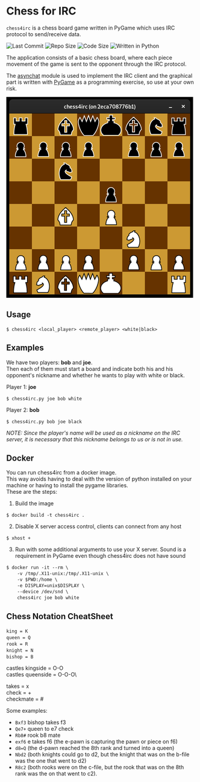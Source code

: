 # Chess for IRC

`chess4irc` is a chess board game written in PyGame which uses IRC protocol to send/receive data.

![Last Commit](https://img.shields.io/github/last-commit/sepen/chess4irc)
![Repo Size](https://img.shields.io/github/repo-size/sepen/chess4irc)
![Code Size](https://img.shields.io/github/languages/code-size/sepen/chess4irc)
![Written in Python](https://img.shields.io/badge/written%20in-python-ff69b4)

The application consists of a basic chess board, where each piece movement of the game is sent to the opponent through the IRC protocol.

The [asynchat](https://docs.python.org/3/library/asynchat.html) module is used to implement the IRC client and the graphical part is written with [PyGame](https://www.pygame.org/) as a programming exercise, so use at your own risk.

![Screenshot](screenshot.png?raw=true "chess4irc")


## Usage
```
$ chess4irc <local_player> <remote_player> <white|black>
```

## Examples

We have two players: **bob** and **joe**.\
Then each of them must start a board and indicate both his and his opponent's nickname and whether he wants to play with white or black.


Player 1: **joe**
```
$ chess4irc.py joe bob white
```

Player 2: **bob**
```
$ chess4irc.py bob joe black
```

_NOTE: Since the player's name will be used as a nickname on the IRC server, it is necessary that this nickname belongs to us or is not in use._

## Docker

You can run chess4irc from a docker image.\
This way avoids having to deal with the version of python installed on your machine or having to install the pygame libraries.\
These are the steps:

1. Build the image
```
$ docker build -t chess4irc .
```

2. Disable X server access control, clients can connect from any host
```
$ xhost +
```

3. Run with some additional arguments to use your X server. Sound is a requirement in PyGame even though chess4irc does not have sound
```
$ docker run -it --rm \
    -v /tmp/.X11-unix:/tmp/.X11-unix \
    -v $PWD:/home \
    -e DISPLAY=unix$DISPLAY \
    --device /dev/snd \
    chess4irc joe bob white
```

## Chess Notation CheatSheet

`king = K`\
`queen = Q`\
`rook = R`\
`knight = N`\
`bishop = B`

castles kingside = O-O\
castles queenside = O-O-O\

takes = x\
check = +\
checkmate = #

Some examples:
* `Bxf3` bishop takes f3
* `Qe7+` queen to e7 check
* `Rb8#` rook b8 mate
* `exf6` e takes f6 (the e-pawn is capturing the pawn or piece on f6)
* `d8=Q` (the d-pawn reached the 8th rank and turned into a queen)
* `Nbd2` (both knights could go to d2, but the knight that was on the b-file was the one that went to d2)
* `R8c2` (both rooks were on the c-file, but the rook that was on the 8th rank was the on that went to c2).
